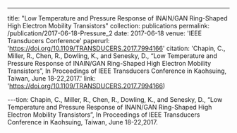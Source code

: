 ---
title: "Low Temperature and Pressure Response of INAlN/GAN Ring-Shaped High Electron Mobility Transistors"
collection: publications
permalink: /publication/2017-06-18-Pressure_2
date: 2017-06-18
venue: 'IEEE Transducers Conference'
paperurl: 'https://doi.org/10.1109/TRANSDUCERS.2017.7994166'
citation: 'Chapin, C., Miller, R., Chen, R., Dowling, K., and Senesky, D., “Low Temperature and Pressure Response of INAlN/GAN Ring-Shaped High Electron Mobility Transistors”, In Proceedings of IEEE Transducers Conference in Kaohsuing, Taiwan, June 18-22,2017.'
link: 'https://doi.org/10.1109/TRANSDUCERS.2017.7994166)

---tion: Chapin, C., Miller, R., Chen, R., Dowling, K., and Senesky, D., “Low Temperature and Pressure Response of INAlN/GAN Ring-Shaped High Electron Mobility Transistors”, In Proceedings of IEEE Transducers Conference in Kaohsuing, Taiwan, June 18-22,2017.